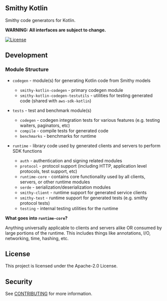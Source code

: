 ## Smithy Kotlin

Smithy code generators for Kotlin.

**WARNING: All interfaces are subject to change.**

[![License][apache-badge]][apache-url]

[apache-badge]: https://img.shields.io/badge/License-Apache%202.0-blue.svg
[apache-url]: LICENSE

## Development

### Module Structure

* `codegen` - module(s) for generating Kotlin code from Smithy models
    * `smithy-kotlin-codegen` - primary codegen module
    * `smithy-kotlin-codegen-testutils` - utilities for testing generated code (shared with `aws-sdk-kotlin`)

* `tests`   - test and benchmark module(s)
    * `codegen` - codegen integration tests for various features (e.g. testing waiters, paginators, etc)
    * `compile` - compile tests for generated code
    * `benchmarks` - benchmarks for runtime

* `runtime` - library code used by generated clients and servers to perform SDK functions
    * `auth` - authentication and signing related modules
    * `protocol` - protocol support (including HTTP, application level protocols, test support, etc)
    * `runtime-core` - contains core functionality used by all clients, servers, or other runtime modules
    * `serde` - serialization/deserialization modules
    * `smithy-client` - runtime support for generated service clients
    * `smithy-test` - runtime support for generated tests (e.g. smithy protocol tests)
    * `testing` - internal testing utilities for the runtime


**What goes into `runtime-core`?**

Anything universally applicable to clients and servers alike OR consumed by large portions of the runtime. This includes things like
annotations, I/O, networking, time, hashing, etc. 


## License

This project is licensed under the Apache-2.0 License.

## Security

See [CONTRIBUTING](CONTRIBUTING.md#security-issue-notifications) for more information.

